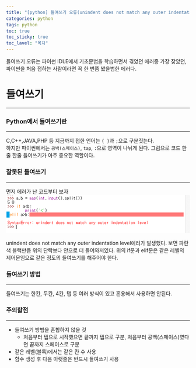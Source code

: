 ```yaml
---
title: "[python] 들여쓰기 오류(unindent does not match any outer indentation level)"
categories: python
tags: python
toc: true
toc_sticky: true
toc_lavel: "목차"
---
```

들여쓰기 오류는 파이썬 IDLE에서 기초문법을 학습하면서 겪었던 에러중 가장 잦았던,  
파이썬을 처음 접하는 사람이라면 꼭 한 번쯤 봤을법한 에러다.  

# 들여쓰기
---
### Python에서 들여쓰기란
----
C,C++,JAVA,PHP 등 지금까지 접한 언어는 `{ }`과 `;`으로 구분짓는다.   
하지만 파이썬에서는 `공백(스페이스)`, `tap`, `:`으로 영역이 나뉘게 된다.
그럼으로 코드 한줄 한줄 들여쓰기가 아주 중요한 역할이다.  


### 잘못된 들여쓰기
----
먼저 에러가 난 코드부터 보자
![이미지](https://github.com/saeyeoni/saeyeoni.github.io/blob/master/_images/indentation_error.png?raw=true "repo")

unindent does not match any outer indentation level에러가 발생했다. 보면 파란색 블럭만큼 위의 단락보다 안으로 더 들어와저있다.
 위의 if문과 elif문은 같은 레벨의 제어문임으로 같은 정도의 들여쓰기를 해주어야 한다.   

### 들여쓰기 방법
---
들여쓰기는 한칸, 두칸, 4칸, 탭 등 여러 방식이 있고 혼용해서 사용하면 안된다.

### 주의할점
---
* 들여쓰기 방법을 혼합하지 않을 것
  - 처음부터 탭으로 시작했으면 끝까지 탭으로 구분, 처음부터 공백(스페이스)였다면 끝까지 스페이스로 구분
* 같은 레벨(블록)에서는 같은 칸 수 사용
* 함수 생성 후 다음 아랫줄은 반드시 들여쓰기 사용
